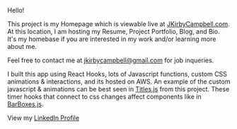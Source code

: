 Hello!

This project is my Homepage which is viewable live at [JKirbyCampbell.com](https://jkirbycampbell.com).
At this location, I am hosting my Resume, Project Portfolio, Blog, and Bio. It's my homebase if you are interested in my work and/or learning more about me.

Feel free to contact me at jkirbycampbell@gmail.com for job inqueries.

I built this app using React Hooks, lots of Javascript functions, custom CSS animations & interactions, and its hosted on AWS.
An example of the custom javascript & animations can be best seen in [Titles.js](https://github.com/kirbycampbell/homepage/blob/master/src/Containers/Titles.js) from this project.
These timer hooks that connect to css changes affect components like in [BarBoxes.js](https://github.com/kirbycampbell/homepage/blob/master/src/Containers/BarBoxies.js).

View my [LinkedIn Profile](https://www.linkedin.com/in/jkirbycampbell/)
